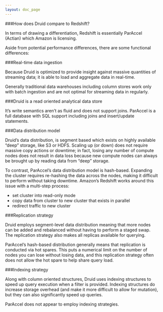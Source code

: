 ```yaml
---
layout: doc_page
---
```

###How does Druid compare to Redshift?

In terms of drawing a differentiation, Redshift is essentially ParAccel (Actian) which Amazon is licensing.

Aside from potential performance differences, there are some functional differences:

###Real-time data ingestion

Because Druid is optimized to provide insight against massive quantities of streaming data; it is able to load and aggregate data in real-time.

Generally traditional data warehouses including column stores work only with batch ingestion and are not optimal for streaming data in regularly.

###Druid is a read oriented analytical data store

It’s write semantics aren’t as fluid and does not support joins. ParAccel is a full database with SQL support including joins and insert/update statements.

###Data distribution model

Druid’s data distribution, is segment based which exists on highly available “deep” storage, like S3 or HDFS. Scaling up (or down) does not require massive copy actions or downtime; in fact, losing any number of compute nodes does not result in data loss because new compute nodes can always be brought up by reading data from “deep” storage.

To contrast, ParAccel’s data distribution model is hash-based. Expanding the cluster requires re-hashing the data across the nodes, making it difficult to perform without taking downtime. Amazon’s Redshift works around this issue with a multi-step process:

* set cluster into read-only mode
* copy data from cluster to new cluster that exists in parallel
* redirect traffic to new cluster

###Replication strategy

Druid employs segment-level data distribution meaning that more nodes can be added and rebalanced without having to perform a staged swap. The replication strategy also makes all replicas available for querying.

ParAccel’s hash-based distribution generally means that replication is conducted via hot spares. This puts a numerical limit on the number of nodes you can lose without losing data, and this replication strategy often does not allow the hot spare to help share query load.

###Indexing strategy

Along with column oriented structures, Druid uses indexing structures to speed up query execution when a filter is provided. Indexing structures do increase storage overhead (and make it more difficult to allow for mutation), but they can also significantly speed up queries.

ParAccel does not appear to employ indexing strategies.

